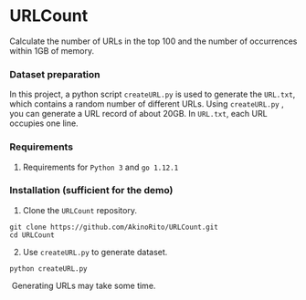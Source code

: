 # URLCount
Calculate the number of URLs in the top 100 and the number of occurrences within 1GB of memory.



### Dataset preparation

In this project, a python script `createURL.py` is used to generate the `URL.txt`, which contains a random number of different URLs. Using `createURL.py` , you can generate a URL record of about 20GB. In `URL.txt`, each URL occupies one line.



### Requirements

1. Requirements for `Python 3` and `go 1.12.1`



### Installation (sufficient for the demo)

1. Clone the `URLCount` repository.

```shell
git clone https://github.com/AkinoRito/URLCount.git
cd URLCount
```

2. Use `createURL.py` to generate dataset.

```shell
python createURL.py
```

​	Generating URLs may take some time.